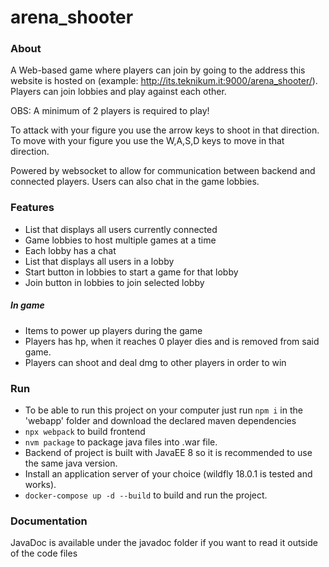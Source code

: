 # arena_shooter

### About
A Web-based game where players can join by going to the address this website is hosted on
(example: http://its.teknikum.it:9000/arena_shooter/).
Players can join lobbies and play against each other.

OBS: A minimum of 2 players is required to play!

To attack with your figure you use the arrow keys to shoot in that direction.
To move with your figure you use the W,A,S,D keys to move in that direction.

Powered by websocket to allow for communication between backend and connected players.
Users can also chat in the game lobbies.

### Features
- List that displays all users currently connected
- Game lobbies to host multiple games at a time
- Each lobby has a chat
- List that displays all users in a lobby
- Start button in lobbies to start a game for that lobby
- Join button in lobbies to join selected lobby

##### In game
- Items to power up players during the game
- Players has hp, when it reaches 0 player dies and is removed from said game.
- Players can shoot and deal dmg to other players in order to win

### Run
- To be able to run this project on your computer just run `npm i` in the 'webapp' folder and download the declared maven dependencies 
- `npx webpack` to build frontend
- `nvm package` to package java files into .war file.
- Backend of project is built with JavaEE 8 so it is recommended to use the same java version.
- Install an application server of your choice (wildfly 18.0.1 is tested and works).
- `docker-compose up -d --build` to build and run the project.

### Documentation
JavaDoc is available under the javadoc folder if you want to read it outside of the code files
